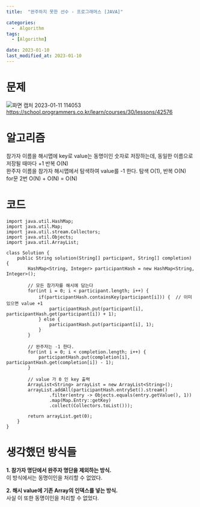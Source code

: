 ```yaml
---
title:  "완주하지 못한 선수 - 프로그래머스 [JAVA]"

categories:
  -  Algorithm
tags:
  - [Algorithm]

date: 2023-01-10
last_modified_at: 2023-01-10
---
```

# 문제
![화면 캡처 2023-01-11 114053](https://user-images.githubusercontent.com/86303312/211705614-d08fc74e-329a-461e-9f09-273cc4efb81a.png)
https://school.programmers.co.kr/learn/courses/30/lessons/42576

# 알고리즘
참가자 이름을 해시맵에 key로 value는 동명이인 숫자로 저장하는데, 동일한 이름으로 저장될 때마다 +1 반복 O(N)  
완주자 이름을 참가자 해시맵에서 탐색하여 value를 -1 한다. 탐색 O(1), 반복 O(N)  
for문 2번 O(N) + O(N) = O(N)

# 코드

```
import java.util.HashMap;
import java.util.Map;
import java.util.stream.Collectors;
import java.util.Objects;
import java.util.ArrayList;

class Solution {
    public String solution(String[] participant, String[] completion) {
        HashMap<String, Integer> participantHash = new HashMap<String, Integer>();
        
        // 모든 참가자를 해시에 담는다
        for(int i = 0; i < participant.length; i++) {
            if(participantHash.containsKey(participant[i])) {  // 이미 있으면 value +1
                participantHash.put(participant[i], participantHash.get(participant[i]) + 1);
            } else {
                participantHash.put(participant[i], 1);
            }
        }
        
        // 완주자는 -1 한다.
        for(int i = 0; i < completion.length; i++) {
            participantHash.put(completion[i], participantHash.get(completion[i]) - 1);
        }
        
        // value 가 0 인 key 출력
        ArrayList<String> arrayList = new ArrayList<String>();
        arrayList.addAll(participantHash.entrySet().stream()
                .filter(entry -> Objects.equals(entry.getValue(), 1))
                .map(Map.Entry::getKey)
                .collect(Collectors.toList()));

        return arrayList.get(0);
    }
}
```

# 생각했던 방식들
**1. 참가자 명단에서 완주자 명단을 제외하는 방식.**  
이 방식에서는 동명이인을 처리할 수 없었다. 

**2. 해시 value에 기존 Array의 인덱스를 넣는 방식.**  
사실 이 또한 동명이인을 처리할 수 없었다. 

